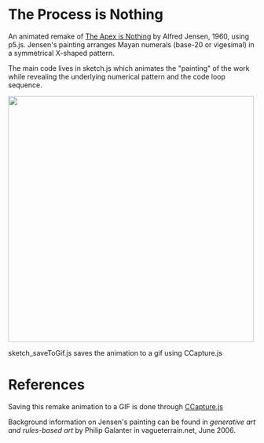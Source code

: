 # The Process is Nothing
An animated remake of [The Apex is Nothing](https://www.wikiart.org/en/alfred-jensen/the-apex-is-nothing-1960) by Alfred Jensen, 1960, using p5.js. Jensen's painting arranges Mayan numerals (base-20 or vigesimal) in a symmetrical X-shaped pattern.

The main code lives in sketch.js which animates the "painting" of the work while revealing the underlying numerical pattern and the code loop sequence.

<img src="animation_rev3.gif" width=500px >

sketch_saveToGif.js saves the animation to a gif using CCapture.js

# References
Saving this remake animation to a GIF is done through [CCapture.js](https://github.com/spite/ccapture.js/)

Background information on Jensen's painting can be found in *generative art and rules-based art* by Philip Galanter in vagueterrain.net, June 2006.
